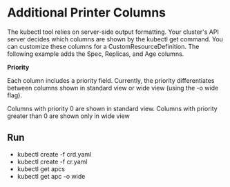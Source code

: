 # Additional Printer Columns
The kubectl tool relies on server-side output formatting. 
Your cluster's API server decides which columns are shown by the kubectl get command. 
You can customize these columns for a CustomResourceDefinition. 
The following example adds the Spec, Replicas, and Age columns.

<b>Priority</b>

Each column includes a priority field. Currently, the priority differentiates between columns shown in standard view or wide view (using the -o wide flag).

Columns with priority 0 are shown in standard view.
Columns with priority greater than 0 are shown only in wide view


## Run
- kubectl create -f crd.yaml
- kubectl create -f cr.yaml
- kubectl get apcs
- kubectl get apc -o wide
